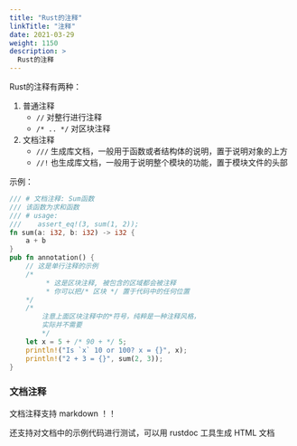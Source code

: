 ```yaml
---
title: "Rust的注释"
linkTitle: "注释"
date: 2021-03-29
weight: 1150
description: >
  Rust的注释
---
```


Rust的注释有两种：

1. 普通注释
	- `//` 对整行进行注释
	- `/* .. */` 对区块注释
2. 文档注释
	- `///` 生成库文档，一般用于函数或者结构体的说明，置于说明对象的上方
	- `//!` 也生成库文档，一般用于说明整个模块的功能，置于模块文件的头部

示例：

```rust
/// # 文档注释: Sum函数
/// 该函数为求和函数
/// # usage:
///    assert_eq!(3, sum(1, 2));
fn sum(a: i32, b: i32) -> i32 {
    a + b
}
pub fn annotation() {
    // 这是单行注释的示例
    /*
         * 这是区块注释, 被包含的区域都会被注释
         * 你可以把/* 区块 */ 置于代码中的任何位置
    */
    /*
        注意上面区块注释中的*符号，纯粹是一种注释风格，
        实际并不需要
        */
    let x = 5 + /* 90 + */ 5;
    println!("Is `x` 10 or 100? x = {}", x);
    println!("2 + 3 = {}", sum(2, 3));
}
```

### 文档注释

文档注释支持 markdown ！！

还支持对文档中的示例代码进行测试，可以用 rustdoc 工具生成
HTML 文档

